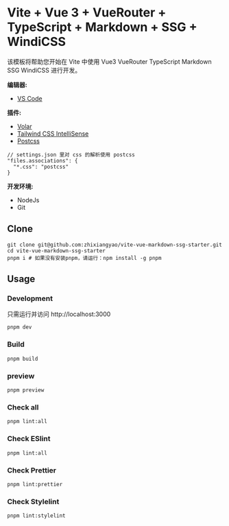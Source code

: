 # Vite + Vue 3 + VueRouter + TypeScript + Markdown + SSG + WindiCSS

该模板将帮助您开始在 Vite 中使用 Vue3 VueRouter TypeScript Markdown SSG WindiCSS 进行开发。

**编辑器:**

- [VS Code](https://code.visualstudio.com/)

**插件:**

- [Volar](https://marketplace.visualstudio.com/items?itemName=johnsoncodehk.volar)
- [Tailwind CSS IntelliSense](https://marketplace.visualstudio.com/items?itemName=bradlc.vscode-tailwindcss)
- [Postcss](https://marketplace.visualstudio.com/items?itemName=csstools.postcss)

```jsonc
// settings.json 里对 css 的解析使用 postcss
"files.associations": {
  "*.css": "postcss"
}
```

**开发环境:**

- NodeJs
- Git

## Clone

```shell
git clone git@github.com:zhixiangyao/vite-vue-markdown-ssg-starter.git
cd vite-vue-markdown-ssg-starter
pnpm i # 如果没有安装pnpm，请运行：npm install -g pnpm
```

## Usage

### Development

只需运行并访问 http://localhost:3000

```shell
pnpm dev
```

### Build

```shell
pnpm build
```

### preview

```shell
pnpm preview
```

### Check all

```shell
pnpm lint:all
```

### Check ESlint

```shell
pnpm lint:all
```

### Check Prettier

```shell
pnpm lint:prettier
```

### Check Stylelint

```shell
pnpm lint:stylelint
```
